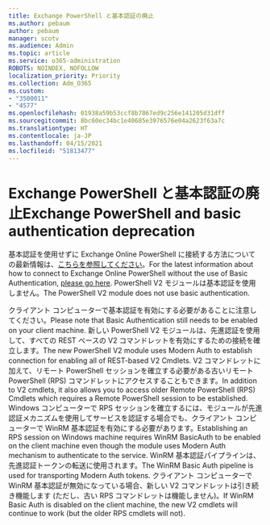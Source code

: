 ```yaml
---
title: Exchange PowerShell と基本認証の廃止
ms.author: pebaum
author: pebaum
manager: scotv
ms.audience: Admin
ms.topic: article
ms.service: o365-administration
ROBOTS: NOINDEX, NOFOLLOW
localization_priority: Priority
ms.collection: Adm_O365
ms.custom:
- "3500011"
- "4577"
ms.openlocfilehash: 01938a59b53ccf8b7867ed9c256e141205d31dff
ms.sourcegitcommit: 8bc60ec34bc1e40685e3976576e04a2623f63a7c
ms.translationtype: HT
ms.contentlocale: ja-JP
ms.lasthandoff: 04/15/2021
ms.locfileid: "51813477"
---
```

# <a name="exchange-powershell-and-basic-authentication-deprecation"></a><span data-ttu-id="91962-102">Exchange PowerShell と基本認証の廃止</span><span class="sxs-lookup"><span data-stu-id="91962-102">Exchange PowerShell and basic authentication deprecation</span></span>

<span data-ttu-id="91962-103">基本認証を使用せずに Exchange Online PowerShell に接続する方法についての最新情報は、[こちらを参照してください](https://aka.ms/exops-docs)。</span><span class="sxs-lookup"><span data-stu-id="91962-103">For the latest information about how to connect to Exchange Online PowerShell without the use of Basic Authentication, [please go here](https://aka.ms/exops-docs).</span></span> <span data-ttu-id="91962-104">PowerShell V2 モジュールは基本認証を使用しません。</span><span class="sxs-lookup"><span data-stu-id="91962-104">The PowerShell V2 module does not use basic authentication.</span></span>

<span data-ttu-id="91962-105">クライアント コンピューターで基本認証を有効にする必要があることに注意してください。</span><span class="sxs-lookup"><span data-stu-id="91962-105">Please note that Basic Authentication still needs to be enabled on your client machine.</span></span>
<span data-ttu-id="91962-106">新しい PowerShell V2 モジュールは、先進認証を使用して、すべての REST ベースの V2 コマンドレットを有効にするための接続を確立します。</span><span class="sxs-lookup"><span data-stu-id="91962-106">The new PowerShell V2 module uses Modern Auth to establish connection for enabling all of REST-based V2 Cmdlets.</span></span> <span data-ttu-id="91962-107">V2 コマンドレットに加えて、リモート PowerShell セッションを確立する必要がある古いリモート PowerShell (RPS) コマンドレットにアクセスすることもできます。</span><span class="sxs-lookup"><span data-stu-id="91962-107">In addition to V2 cmdlets, it also allows you to access older Remote PowerShell (RPS) Cmdlets which requires a Remote PowerShell session to be established.</span></span> <span data-ttu-id="91962-108">Windows コンピューターで RPS セッションを確立するには、モジュールが先進認証メカニズムを使用してサービスを認証する場合でも、クライアント コンピューターで WinRM 基本認証を有効にする必要があります。</span><span class="sxs-lookup"><span data-stu-id="91962-108">Establishing an RPS session on Windows machine requires WinRM BasicAuth to be enabled on the client machine even though the module uses Modern Auth mechanism to authenticate to the service.</span></span> <span data-ttu-id="91962-109">WinRM 基本認証パイプラインは、先進認証トークンの転送に使用されます。</span><span class="sxs-lookup"><span data-stu-id="91962-109">The WinRM Basic Auth pipeline is used for transporting Modern Auth tokens.</span></span> <span data-ttu-id="91962-110">クライアント コンピューターで WinRM 基本認証が無効になっている場合、新しい V2 コマンドレットは引き続き機能します (ただし、古い RPS コマンドレットは機能しません)。</span><span class="sxs-lookup"><span data-stu-id="91962-110">If WinRM Basic Auth is disabled on the client machine, the new V2 cmdlets will continue to work (but the older RPS cmdlets will not).</span></span>
